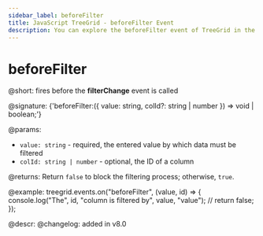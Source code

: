 ```yaml
---
sidebar_label: beforeFilter
title: JavaScript TreeGrid - beforeFilter Event 
description: You can explore the beforeFilter event of TreeGrid in the documentation of the DHTMLX JavaScript UI library. Browse developer guides and API reference, try out code examples and live demos, and download a free 30-day evaluation version of DHTMLX Suite 7.
---
```


# beforeFilter

@short: fires before the <b>filterChange</b> event is called

@signature: {'beforeFilter:({ value: string, colId?: string | number }) => void | boolean;'}

@params:
- `value: string` - required, the entered value by which data must be filtered
- `colId: string | number` - optional, the ID of a column

@returns:
Return `false` to block the filtering process; otherwise, `true`.

@example:
treegrid.events.on("beforeFilter", (value, id) => {
	console.log("The", id, "column is filtered by", value, "value");
	// return false;
});

@descr:
@changelog: added in v8.0
